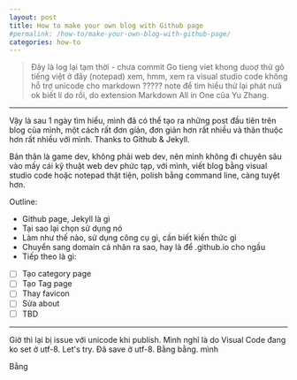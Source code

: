 ```yaml
---
layout: post
title: How to make your own blog with Github page
#permalink: /how-to/make-your-own-blog-with-github-page/
categories: how-to
---
```

> Đây là log lại tạm thời - chưa commit 
Go tieng viet khong duoợ
thử gõ tiếng việt ở đây (notepad) xem, hmm, xem ra visual studio code không hỗ trợ unicode cho markdown ?????
note để tìm hiểu
thử lại phát nưã
ok biết lí do rồi, do extension Markdown All in One của Yu Zhang.

----------
Vậy là sau 1 ngày tìm hiểu, mình đã có thể tạo ra những post đầu tiên trên blog của mình, một cách rất đơn giản, đơn giản hơn rất nhiều và thân thuộc hơn rất nhiều với mình. Thanks to Github & Jekyll.

Bản thân là game dev, không phải web dev, nên mình không đi chuyên sâu vào mấy cái kỹ thuật web dev phức tạp, với mình, viết blog bằng visual studio code hoặc notepad thật tiện, polish bằng command line, càng tuyệt hơn.

Outline:
- Github page, Jekyll là gì
- Tại sao lại chọn sử dụng nó
- Làm như thế nào, sử dụng công cụ gì, cần biết kiến thức gì
- Chuyển sang domain cá nhân ra sao, hay là để .github.io cho ngầu
- Tiếp theo là gì:
- [ ] Tạo category page
- [ ] Tạo Tag page
- [ ] Thay favicon
- [ ] Sửa about
- [ ] TBD

---------
Giờ thì lại bị issue với unicode khi publish. Mình nghĩ là do Visual Code đang ko set ở utf-8. Let's try.
Đã save ở utf-8. Bằng bằng. mình

Bằng